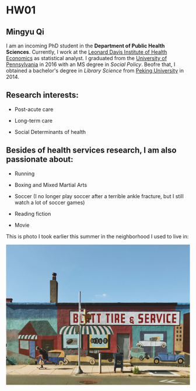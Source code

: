# HW01

## Mingyu Qi

I am an incoming PhD student in the **Department of Public Health Sciences**. Currently, I 
work at the [Leonard Davis Institute of Health Economics](https://ldi.upenn.edu/) as statistical analyst. 
I graduated from the [University of Pennsylvania](https://www.upenn.edu/) in 2016 with an MS degree in *Social Policy*. Beofre that, I obtained a bachelor's degree in *Library Science* from [Peking University](http://english.pku.edu.cn/) in 2014. 


## Research interests:

  - Post-acute care
  
  - Long-term care
  
  - Social Determinants of health
  
  

## Besides of health services research, I am also passionate about:

  * Running 
  
  * Boxing and Mixed Martial Arts
  
  * Soccer (I no longer play soccer after a terrible ankle fracture, but I still watch a lot of soccer games)
  
  * Reading fiction 
  
  * Movie 
  
  

This is photo I took earlier this summer in the neighborhood I used to live in: 

<img src="Mural.jpg" width="750">


